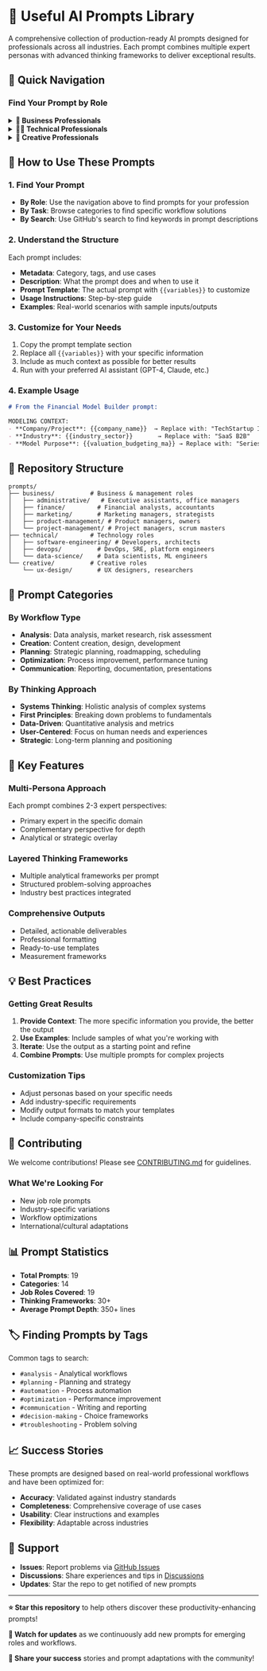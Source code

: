 # 🤖 Useful AI Prompts Library

A comprehensive collection of production-ready AI prompts designed for professionals across all industries. Each prompt combines multiple expert personas with advanced thinking frameworks to deliver exceptional results.

## 🎯 Quick Navigation

### Find Your Prompt by Role

<details>
<summary><b>💼 Business Professionals</b></summary>

#### Administrative
- [📧 Email Prioritization & Response](prompts/business/administrative/email-prioritization-response.md) - Manage high-volume inboxes with AI-powered triage
- [📅 Calendar Optimization](prompts/business/administrative/calendar-optimization.md) - Transform chaotic schedules into productivity engines
- [📝 Meeting Minutes Summarization](prompts/business/administrative/meeting-minutes-summarization.md) - Convert discussions into actionable documentation
- [🗂️ Document Organization System](prompts/business/administrative/document-organization-filing.md) - Create intelligent filing systems with compliance
- [✅ Task Delegation Tracking](prompts/business/administrative/task-delegation-tracking.md) - Optimize team workload and accountability

#### Product Management
- [🗺️ Strategic Roadmap Generator](prompts/business/product-management/strategic-roadmap-generator.md) - Data-driven product planning with RICE/Kano frameworks

#### Project Management  
- [⚠️ Comprehensive Risk Assessment](prompts/business/project-management/comprehensive-risk-assessment.md) - Identify and mitigate project risks systematically

#### Finance
- [💰 Financial Model Builder](prompts/business/finance/financial-model-builder.md) - Create DCF valuations with scenario analysis

#### Marketing
- [📢 Integrated Campaign Architect](prompts/business/marketing/integrated-campaign-architect.md) - Design multi-channel campaigns with ROI optimization

#### Human Resources
- [🎯 Talent Acquisition Strategist](prompts/business/human-resources/talent-acquisition-strategist.md) - Design effective hiring processes with candidate experience focus

#### Sales
- [📈 Sales Pipeline Optimizer](prompts/business/sales/sales-pipeline-optimizer.md) - Accelerate revenue through data-driven pipeline management

#### Business Analysis
- [📋 Requirements Engineering Expert](prompts/business/business-analysis/requirements-engineering-expert.md) - Transform business needs into actionable specifications

</details>

<details>
<summary><b>👨‍💻 Technical Professionals</b></summary>

#### Software Engineering
- [🐛 Advanced Debugging Analyzer](prompts/technical/software-engineering/advanced-debugging-analyzer.md) - Systematic root cause analysis for complex bugs

#### DevOps
- [🚀 CI/CD Pipeline Optimizer](prompts/technical/devops/cicd-pipeline-optimizer.md) - Transform slow builds into efficient deployments

#### Data Science
- [📊 Model Evaluation Framework](prompts/technical/data-science/model-evaluation-framework.md) - Comprehensive ML validation beyond accuracy

#### Cybersecurity
- [🔒 Incident Response Commander](prompts/technical/cybersecurity/incident-response-commander.md) - Orchestrate security incident response and forensics

#### Quality Assurance
- [✅ Comprehensive Test Strategist](prompts/technical/quality-assurance/comprehensive-test-strategist.md) - Build quality frameworks with risk-based testing

</details>

<details>
<summary><b>🎨 Creative Professionals</b></summary>

#### UX Design
- [🔍 User Research Synthesizer](prompts/creative/ux-design/user-research-synthesizer.md) - Transform raw research into actionable insights

#### Content Strategy
- [📅 Editorial Calendar Architect](prompts/creative/content-strategy/editorial-calendar-architect.md) - Strategic content planning with SEO optimization

</details>

## 🚀 How to Use These Prompts

### 1. Find Your Prompt
- **By Role**: Use the navigation above to find prompts for your profession
- **By Task**: Browse categories to find specific workflow solutions
- **By Search**: Use GitHub's search to find keywords in prompt descriptions

### 2. Understand the Structure
Each prompt includes:
- **Metadata**: Category, tags, and use cases
- **Description**: What the prompt does and when to use it
- **Prompt Template**: The actual prompt with `{{variables}}` to customize
- **Usage Instructions**: Step-by-step guide
- **Examples**: Real-world scenarios with sample inputs/outputs

### 3. Customize for Your Needs
1. Copy the prompt template section
2. Replace all `{{variables}}` with your specific information
3. Include as much context as possible for better results
4. Run with your preferred AI assistant (GPT-4, Claude, etc.)

### 4. Example Usage

```markdown
# From the Financial Model Builder prompt:

MODELING CONTEXT:
- **Company/Project**: {{company_name}}  → Replace with: "TechStartup Inc."
- **Industry**: {{industry_sector}}       → Replace with: "SaaS B2B"
- **Model Purpose**: {{valuation_budgeting_ma}} → Replace with: "Series A fundraising"
```

## 📁 Repository Structure

```
prompts/
├── business/          # Business & management roles
│   ├── administrative/   # Executive assistants, office managers
│   ├── finance/         # Financial analysts, accountants
│   ├── marketing/       # Marketing managers, strategists
│   ├── product-management/ # Product managers, owners
│   └── project-management/ # Project managers, scrum masters
├── technical/         # Technology roles
│   ├── software-engineering/ # Developers, architects
│   ├── devops/          # DevOps, SRE, platform engineers
│   └── data-science/    # Data scientists, ML engineers
└── creative/          # Creative roles
    └── ux-design/       # UX designers, researchers
```

## 🎯 Prompt Categories

### By Workflow Type
- **Analysis**: Data analysis, market research, risk assessment
- **Creation**: Content creation, design, development
- **Planning**: Strategic planning, roadmapping, scheduling
- **Optimization**: Process improvement, performance tuning
- **Communication**: Reporting, documentation, presentations

### By Thinking Approach
- **Systems Thinking**: Holistic analysis of complex systems
- **First Principles**: Breaking down problems to fundamentals
- **Data-Driven**: Quantitative analysis and metrics
- **User-Centered**: Focus on human needs and experiences
- **Strategic**: Long-term planning and positioning

## 🌟 Key Features

### Multi-Persona Approach
Each prompt combines 2-3 expert perspectives:
- Primary expert in the specific domain
- Complementary perspective for depth
- Analytical or strategic overlay

### Layered Thinking Frameworks
- Multiple analytical frameworks per prompt
- Structured problem-solving approaches
- Industry best practices integrated

### Comprehensive Outputs
- Detailed, actionable deliverables
- Professional formatting
- Ready-to-use templates
- Measurement frameworks

## 💡 Best Practices

### Getting Great Results
1. **Provide Context**: The more specific information you provide, the better the output
2. **Use Examples**: Include samples of what you're working with
3. **Iterate**: Use the output as a starting point and refine
4. **Combine Prompts**: Use multiple prompts for complex projects

### Customization Tips
- Adjust personas based on your specific needs
- Add industry-specific requirements
- Modify output formats to match your templates
- Include company-specific constraints

## 🔄 Contributing

We welcome contributions! Please see [CONTRIBUTING.md](CONTRIBUTING.md) for guidelines.

### What We're Looking For
- New job role prompts
- Industry-specific variations
- Workflow optimizations
- International/cultural adaptations

## 📊 Prompt Statistics

- **Total Prompts**: 19
- **Categories**: 14
- **Job Roles Covered**: 19
- **Thinking Frameworks**: 30+
- **Average Prompt Depth**: 350+ lines

## 🏷️ Finding Prompts by Tags

Common tags to search:
- `#analysis` - Analytical workflows
- `#planning` - Planning and strategy
- `#automation` - Process automation
- `#optimization` - Performance improvement
- `#communication` - Writing and reporting
- `#decision-making` - Choice frameworks
- `#troubleshooting` - Problem solving

## 📈 Success Stories

These prompts are designed based on real-world professional workflows and have been optimized for:
- **Accuracy**: Validated against industry standards
- **Completeness**: Comprehensive coverage of use cases
- **Usability**: Clear instructions and examples
- **Flexibility**: Adaptable across industries

## 🤝 Support

- **Issues**: Report problems via [GitHub Issues](https://github.com/aj-geddes/useful-ai-prompts/issues)
- **Discussions**: Share experiences and tips in [Discussions](https://github.com/aj-geddes/useful-ai-prompts/discussions)
- **Updates**: Star the repo to get notified of new prompts

---

**⭐ Star this repository** to help others discover these productivity-enhancing prompts!

**🔄 Watch for updates** as we continuously add new prompts for emerging roles and workflows.

**🤝 Share your success** stories and prompt adaptations with the community!